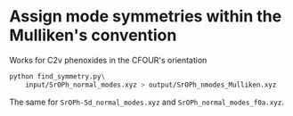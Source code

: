 # Assign mode symmetries within the Mulliken's convention
Works for C2v phenoxides in the CFOUR's orientation

```bash
python find_symmetry.py\
    input/SrOPh_normal_modes.xyz > output/SrOPh_nmodes_Mulliken.xyz
```
The same for `SrOPh-5d_normal_modes.xyz` and `SrOPh_normal_modes_f0a.xyz`.
